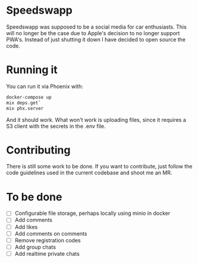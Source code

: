 # Speedswapp

Speedswapp was supposed to be a social media for car enthusiasts. This will no longer be the case due to Apple's decision to no longer support PWA's. Instead of just shutting it down I have decided to open source the code.

# Running it
You can run it via Phoenix with:
```bash
docker-compose up
mix deps.get`
mix phx.server
```

And it should work. What won't work is uploading files, since it requires a S3 client with the secrets in the .env file.

# Contributing
There is still some work to be done. If you want to contribute, just follow the code guidelines used in the current codebase and shoot me an MR.

# To be done
- [ ] Configurable file storage, perhaps locally using minio in docker
- [ ] Add comments
- [ ] Add likes
- [ ] Add comments on comments
- [ ] Remove registration codes
- [ ] Add group chats
- [ ] Add realtime private chats
